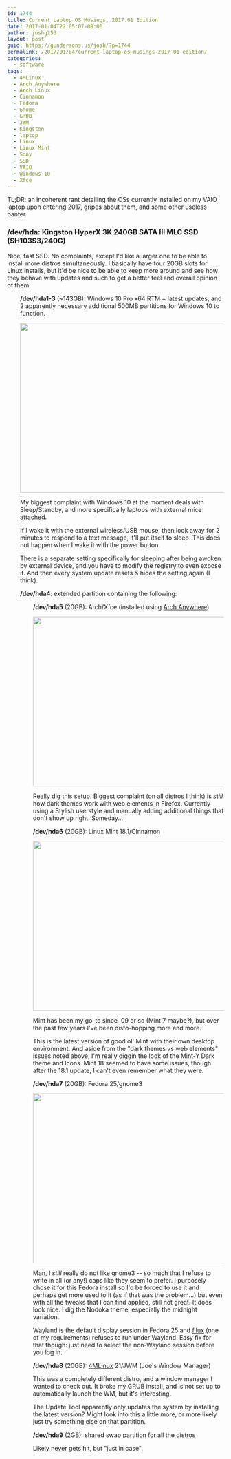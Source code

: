```yaml
---
id: 1744
title: Current Laptop OS Musings, 2017.01 Edition
date: 2017-01-04T22:05:07-08:00
author: joshg253
layout: post
guid: https://gundersons.us/josh/?p=1744
permalink: /2017/01/04/current-laptop-os-musings-2017-01-edition/
categories:
  - software
tags:
  - 4MLinux
  - Arch Anywhere
  - Arch Linux
  - Cinnamon
  - Fedora
  - Gnome
  - GRUB
  - JWM
  - Kingston
  - laptop
  - Linux
  - Linux Mint
  - Sony
  - SSD
  - VAIO
  - Windows 10
  - Xfce
---
```

TL;DR: an incoherent rant detailing the OSs currently installed on my VAIO laptop upon entering 2017, gripes about them, and some other useless banter.
<h3>/dev/hda: Kingston HyperX 3K 240GB SATA III MLC SSD (SH103S3/240G)</h3>
Nice, fast SSD. No complaints, except I'd like a larger one to be able to install more distros simultaneously. I basically have four 20GB slots for Linux installs, but it'd be nice to be able to keep more around and see how they behave with updates and such to get a better feel and overall opinion of them.
<p style="padding-left: 30px;"><strong>/dev/hda1-3</strong> (~143GB): Windows 10 Pro x64 RTM + latest updates, and 2 apparently necessary additional 500MB partitions for Windows 10 to function.</p>
<p style="padding-left: 30px;"><img class="aligncenter wp-image-1749 size-large" src="https://gundersons.us/josh/wp-content/uploads/sites/2/2017/01/win-1024x576.png" width="700" height="394" /></p>
<p style="padding-left: 30px;">My biggest complaint with Windows 10 at the moment deals with Sleep/Standby, and more specifically laptops with external mice attached.</p>
<p style="padding-left: 30px;">If I wake it with the external wireless/USB mouse, then look away for 2 minutes to respond to a text message, it'll put itself to sleep. This does not happen when I wake it with the power button.</p>
<p style="padding-left: 30px;">There is a separate setting specifically for sleeping after being awoken by external device, and you have to modify the registry to even expose it. And then every system update resets &amp; hides the setting again (I think).</p>
<p style="padding-left: 30px;"><strong>/dev/hda4</strong>: extended partition containing the following:</p>
<p style="padding-left: 60px;"><strong>/dev/hda5</strong> (20GB): Arch/Xfce (installed using <a href="https://arch-anywhere.org/">Arch Anywhere</a>)</p>
<p style="padding-left: 60px;"><img class="aligncenter wp-image-1752 size-large" src="https://gundersons.us/josh/wp-content/uploads/sites/2/2017/01/Screenshot_2017-01-07_18-31-37-1024x576.png" width="700" height="394" /></p>
<p style="padding-left: 60px;">Really dig this setup. Biggest complaint (on all distros I think) is <em>still</em> how dark themes work with web elements in Firefox. Currently using a Stylish userstyle and manually adding additional things that don't show up right. Someday...</p>
<p style="padding-left: 60px;"><strong>/dev/hda6</strong> (20GB): Linux Mint 18.1/Cinnamon</p>
<p style="padding-left: 60px;"><img class="aligncenter wp-image-1750 size-large" src="https://gundersons.us/josh/wp-content/uploads/sites/2/2017/01/Screenshot-from-2017-01-07-18-30-03-1024x576.png" width="700" height="394" /></p>
<p style="padding-left: 60px;">Mint has been my go-to since '09 or so (Mint 7 maybe?), but over the past few years I've been disto-hopping more and more.</p>
<p style="padding-left: 60px;">This is the latest version of good ol' Mint with their own desktop environment. And aside from the "dark themes vs web elements" issues noted above, I'm really diggin the look of the Mint-Y Dark theme and Icons. Mint 18 seemed to have some issues, though after the 18.1 update, I can't even remember what they were.</p>
<p style="padding-left: 60px;"><strong>/dev/hda7</strong> (20GB): Fedora 25/gnome3</p>
<p style="padding-left: 60px;"><img class="aligncenter wp-image-1751 size-large" src="https://gundersons.us/josh/wp-content/uploads/sites/2/2017/01/Screenshot-from-2017-01-07-18-36-10-1024x576.png" width="700" height="394" /></p>
<p style="padding-left: 60px;">Man, I <em>still</em> really do not like gnome3 -- so much that I refuse to write in all (or any!) caps like they seem to prefer. I purposely chose it for this Fedora install so I'd be forced to use it and perhaps get more used to it (as if that was the problem...) but even with all the tweaks that I can find applied, still not great. It does look nice. I dig the Nodoka theme, especially the midnight variation.</p>
<p style="padding-left: 60px;">Wayland is the default display session in Fedora 25 and <a href="https://justgetflux.com/">f.lux</a> (one of my requirements) refuses to run under Wayland. Easy fix for that though: just need to select the non-Wayland session before you log in.</p>
<p style="padding-left: 60px;"><strong>/dev/hda8</strong> (20GB): <a href="https://4mlinux.com/">4MLinux</a> 21/JWM (Joe's Window Manager)</p>
<p style="padding-left: 60px;">This was a completely different distro, and a window manager I wanted to check out. It broke my GRUB install, and is not set up to automatically launch the WM, but it's interesting.</p>
<p style="padding-left: 60px;">The Update Tool apparently only updates the system by installing the latest version? Might look into this a little more, or more likely just try something else on that partition.</p>
<p style="padding-left: 60px;"><strong>/dev/hda9</strong> (2GB): shared swap partition for all the distros</p>
<p style="padding-left: 60px;">Likely never gets hit, but "just in case".</p>
<span style="border-radius: 2px; text-indent: 20px; width: auto; padding: 0px 4px 0px 0px; text-align: center; font: bold 11px/20px 'Helvetica Neue',Helvetica,sans-serif; color: #ffffff; background: #bd081c  no-repeat scroll 3px 50% / 14px 14px; position: absolute; opacity: 1; z-index: 8675309; display: none; cursor: pointer;">Save</span>